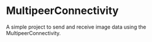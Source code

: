 # MultipeerConnectivity

A simple project to send and receive image data using the MultipeerConnectivity.
